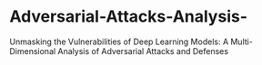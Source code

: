# Adversarial-Attacks-Analysis-
Unmasking the Vulnerabilities of Deep Learning Models: A Multi-Dimensional Analysis of Adversarial Attacks and Defenses
